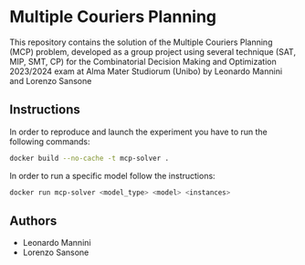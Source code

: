 # Multiple Couriers Planning
This repository contains the solution of the Multiple Couriers Planning (MCP) problem, developed as a group project using several technique (SAT, MIP, SMT, CP) 
for the Combinatorial Decision Making and Optimization 2023/2024 exam at Alma Mater Studiorum (Unibo) by Leonardo Mannini and Lorenzo Sansone

## Instructions 
In order to reproduce and launch the experiment you have to run the following commands:
```bash
docker build --no-cache -t mcp-solver .
```
In order to run a specific model follow the instructions:
```bash
docker run mcp-solver <model_type> <model> <instances>
```

## Authors
- Leonardo Mannini
- Lorenzo Sansone

